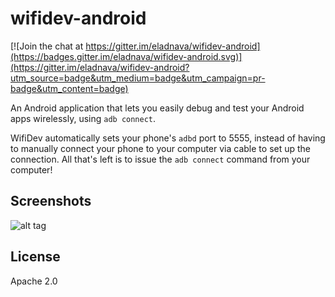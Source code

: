 # wifidev-android

[![Join the chat at https://gitter.im/eladnava/wifidev-android](https://badges.gitter.im/eladnava/wifidev-android.svg)](https://gitter.im/eladnava/wifidev-android?utm_source=badge&utm_medium=badge&utm_campaign=pr-badge&utm_content=badge)

An Android application that lets you easily debug and test your Android apps wirelessly, using `adb connect`. 

WifiDev automatically sets your phone's `adbd` port to 5555, instead of having to manually connect your phone to your computer via cable to set up the connection. All that's left is to issue the `adb connect` command from your computer!

## Screenshots

![alt tag](https://raw.github.com/eladnava/wifidev-android/master/assets/screenshot.png)

## License

Apache 2.0
